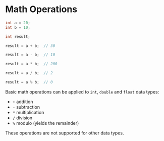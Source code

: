 # Math Operations

```java
int a = 20;
int b = 10; 

int result; 

result = a + b;  // 30 

result = a - b;  // 10 

result = a * b;  // 200 

result = a / b;  // 2 

result = a % b;  // 0
```

Basic math operations can be applied to `int`, `double` and `float` data types:

-   `+` addition
-   `-` subtraction
-   `*` multiplication
-   `/` division
-   `%` modulo (yields the remainder)

These operations are not supported for other data types.